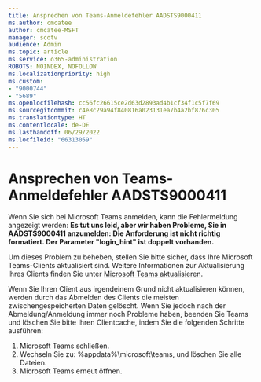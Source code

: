 ```yaml
---
title: Ansprechen von Teams-Anmeldefehler AADSTS9000411
ms.author: cmcatee
author: cmcatee-MSFT
manager: scotv
audience: Admin
ms.topic: article
ms.service: o365-administration
ROBOTS: NOINDEX, NOFOLLOW
ms.localizationpriority: high
ms.custom:
- "9000744"
- "5689"
ms.openlocfilehash: cc56fc26615ce2d63d2893ad4b1cf34f1c5f7f69
ms.sourcegitcommit: c4e8c29a94f840816a023131ea7b4a2bf876c305
ms.translationtype: HT
ms.contentlocale: de-DE
ms.lasthandoff: 06/29/2022
ms.locfileid: "66313059"
---
```

# <a name="addressing-teams-sign-in-error-aadsts9000411"></a>Ansprechen von Teams-Anmeldefehler AADSTS9000411

Wenn Sie sich bei Microsoft Teams anmelden, kann die Fehlermeldung angezeigt werden: **Es tut uns leid, aber wir haben Probleme, Sie in AADSTS9000411 anzumelden: Die Anforderung ist nicht richtig formatiert. Der Parameter "login_hint" ist doppelt vorhanden.**

Um dieses Problem zu beheben, stellen Sie bitte sicher, dass Ihre Microsoft Teams-Clients aktualisiert sind. Weitere Informationen zur Aktualisierung Ihres Clients finden Sie unter [Microsoft Teams aktualisieren](https://support.office.com/article/Update-Microsoft-Teams-535a8e4b-45f0-4f6c-8b3d-91bca7a51db1).

Wenn Sie Ihren Client aus irgendeinem Grund nicht aktualisieren können, werden durch das Abmelden des Clients die meisten zwischengespeicherten Daten gelöscht. Wenn Sie jedoch nach der Abmeldung/Anmeldung immer noch Probleme haben, beenden Sie Teams und löschen Sie bitte Ihren Clientcache, indem Sie die folgenden Schritte ausführen:
1. Microsoft Teams schließen.
2. Wechseln Sie zu: %appdata%\microsoft\teams, und löschen Sie alle Dateien.
3. Microsoft Teams erneut öffnen.
